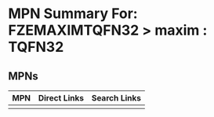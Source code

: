 



# MPN Summary For: FZEMAXIMTQFN32 > maxim : TQFN32

## MPNs
  

|MPN|Direct Links|Search Links|
| :--- | :--- | :--- |
||||
